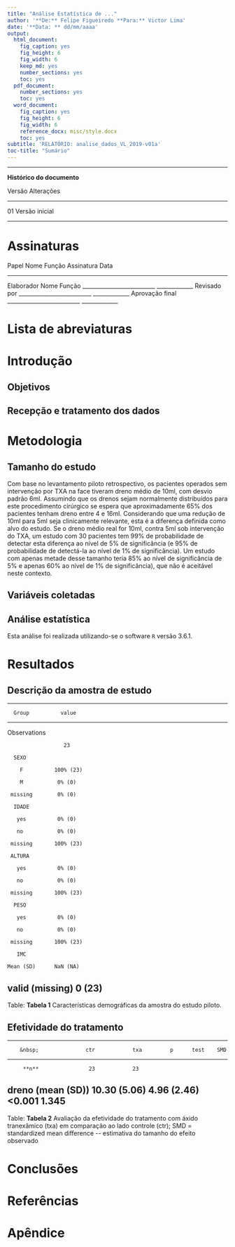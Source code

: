 ```yaml
---
title: "Análise Estatística de ..."
author: '**De:** Felipe Figueiredo **Para:** Victor Lima'
date: '**Data: ** dd/mm/aaaa'
output:
  html_document:
    fig_caption: yes
    fig_height: 6
    fig_width: 6
    keep_md: yes
    number_sections: yes
    toc: yes
  pdf_document:
    number_sections: yes
    toc: yes
  word_document:
    fig_caption: yes
    fig_height: 6
    fig_width: 6
    reference_docx: misc/style.docx
    toc: yes
subtitle: 'RELATÓRIO: analise_dados_VL_2019-v01a'
toc-title: "Sumário"
---
```




---

**Histórico do documento**


Versão   Alterações     
-------  ---------------
01       Versão inicial 

---

# Assinaturas


Papel             Nome   Função   Assinatura                   Data          
----------------  -----  -------  ---------------------------  --------------
Elaborador        Nome   Função   __________________________   _____________ 
Revisado por                      __________________________   _____________ 
Aprovação final                   __________________________   _____________ 



# Lista de abreviaturas

# Introdução

## Objetivos

## Recepção e tratamento dos dados

# Metodologia

## Tamanho do estudo

Com base no levantamento piloto retrospectivo, os pacientes operados sem intervenção por TXA na face tiveram dreno médio de 10ml, com desvio padrão 6ml.
Assumindo que os drenos sejam normalmente distribuídos para este procedimento cirúrgico se espera que aproximadamente 65% dos pacientes tenham dreno entre 4 e 16ml.
Considerando que uma redução de 10ml para 5ml seja clinicamente relevante, esta é a diferença definida como alvo do estudo.
Se o dreno médio real for 10ml, contra 5ml sob intervenção do TXA, um estudo com 30 pacientes tem 99% de probabilidade de detectar esta diferença ao nível de 5% de significância (e 95% de probabilidade de detectá-la ao nível de 1% de significância).
Um estudo com apenas metade desse tamanho teria 85% ao nível de significância de 5% e apenas 60% ao nível de 1% de significância), que não é aceitável neste contexto.

## Variáveis coletadas

## Análise estatística

Esta análise foi realizada utilizando-se o software `R` versão 3.6.1.

# Resultados

## Descrição da amostra de estudo


-----------------------------
      Group          value   
----------------- -----------
  Observations               

                      23     

      SEXO                   

        F          100% (23) 

        M           0% (0)   

     missing        0% (0)   

      IDADE                  

       yes          0% (0)   

       no           0% (0)   

     missing       100% (23) 

     ALTURA                  

       yes          0% (0)   

       no           0% (0)   

     missing       100% (23) 

      PESO                   

       yes          0% (0)   

       no           0% (0)   

     missing       100% (23) 

       IMC                   

    Mean (SD)      NaN (NA)  

 valid (missing)    0 (23)   
-----------------------------

Table: **Tabela 1** Características demográficas da amostra do estudo piloto.

## Efetividade do tratamento


----------------------------------------------------------------------------
        &nbsp;               ctr            txa         p      test    SMD  
----------------------- -------------- ------------- -------- ------ -------
         **n**                23            23                              

 **dreno (mean (SD))**   10.30 (5.06)   4.96 (2.46)   <0.001          1.345 
----------------------------------------------------------------------------

Table: **Tabela 2** Avaliação da efetividade do tratamento com áxido tranexâmico (txa) em comparação ao lado controle (ctr);
SMD = standardized mean difference -- estimativa do tamanho do efeito observado

<!-- # Exceções e Desvios do teste -->

# Conclusões


# Referências

# Apêndice


